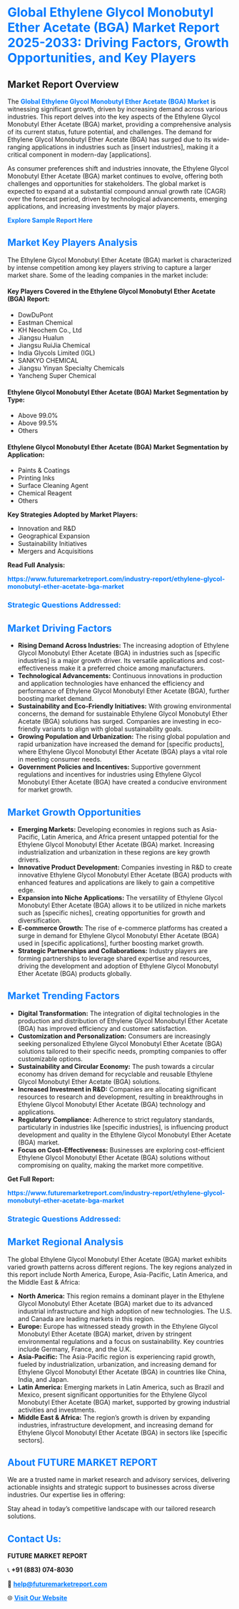 <h1 style="color: #007BFF;">Global Ethylene Glycol Monobutyl Ether Acetate (BGA) Market Report 2025-2033: Driving Factors, Growth Opportunities, and Key Players</h1>

<section id="overview">
<h2>Market Report Overview</h2>
<p>The <a href="https://www.futuremarketreport.com/industry-report/ethylene-glycol-monobutyl-ether-acetate-bga-market" style="color: #007BFF; text-decoration: none;"><strong>Global Ethylene Glycol Monobutyl Ether Acetate (BGA) Market</strong></a> is witnessing significant growth, driven by increasing demand across various industries. This report delves into the key aspects of the Ethylene Glycol Monobutyl Ether Acetate (BGA) market, providing a comprehensive analysis of its current status, future potential, and challenges. The demand for Ethylene Glycol Monobutyl Ether Acetate (BGA) has surged due to its wide-ranging applications in industries such as [insert industries], making it a critical component in modern-day [applications].</p>
<p>As consumer preferences shift and industries innovate, the Ethylene Glycol Monobutyl Ether Acetate (BGA) market continues to evolve, offering both challenges and opportunities for stakeholders. The global market is expected to expand at a substantial compound annual growth rate (CAGR) over the forecast period, driven by technological advancements, emerging applications, and increasing investments by major players.</p>
</section>

<section id="overview">
<p><a href="https://www.futuremarketreport.com/request-sample/reportId=41725" style="color: #007BFF; text-decoration: none;"><strong>Explore Sample Report Here</strong></a></p>
</section>

<section id="key-players">
<h2 style="color: #007BFF;">Market Key Players Analysis</h2>
<p>The Ethylene Glycol Monobutyl Ether Acetate (BGA) market is characterized by intense competition among key players striving to capture a larger market share. Some of the leading companies in the market include:</p>
<h4>Key Players Covered in the Ethylene Glycol Monobutyl Ether Acetate (BGA) Report:</h4>
<ul><li>DowDuPont</li><li>Eastman Chemical</li><li>KH Neochem Co., Ltd</li><li>Jiangsu Hualun</li><li>Jiangsu RuiJia Chemical</li><li>India Glycols Limited (IGL)</li><li>SANKYO CHEMICAL</li><li>Jiangsu Yinyan Specialty Chemicals</li><li>Yancheng Super Chemical</li></ul>
<h4>Ethylene Glycol Monobutyl Ether Acetate (BGA) Market Segmentation by Type:</h4>
<ul><li>Above 99.0%</li><li>Above 99.5%</li><li>Others</li></ul>

<h4>Ethylene Glycol Monobutyl Ether Acetate (BGA) Market Segmentation by Application:</h4>
<ul><li>Paints &amp; Coatings</li><li>Printing Inks</li><li>Surface Cleaning Agent</li><li>Chemical Reagent</li><li>Others</li></ul>
<p><strong>Key Strategies Adopted by Market Players:</strong></p>
<ul>
<li>Innovation and R&D</li>
<li>Geographical Expansion</li>
<li>Sustainability Initiatives</li>
<li>Mergers and Acquisitions</li>
</ul>
</section>

<section>
<p><strong>Read Full Analysis: </strong></p><a href="https://www.futuremarketreport.com/industry-report/ethylene-glycol-monobutyl-ether-acetate-bga-market" style="color: #007BFF; text-decoration: none;"><strong>https://www.futuremarketreport.com/industry-report/ethylene-glycol-monobutyl-ether-acetate-bga-market</strong></a>
<h3 style="color: #007BFF;">Strategic Questions Addressed:</h3>
</section>

<section id="driving-factors">
<h2 style="color: #007BFF;">Market Driving Factors</h2>
<ul>
<li><strong>Rising Demand Across Industries:</strong> The increasing adoption of Ethylene Glycol Monobutyl Ether Acetate (BGA) in industries such as [specific industries] is a major growth driver. Its versatile applications and cost-effectiveness make it a preferred choice among manufacturers.</li>
<li><strong>Technological Advancements:</strong> Continuous innovations in production and application technologies have enhanced the efficiency and performance of Ethylene Glycol Monobutyl Ether Acetate (BGA), further boosting market demand.</li>
<li><strong>Sustainability and Eco-Friendly Initiatives:</strong> With growing environmental concerns, the demand for sustainable Ethylene Glycol Monobutyl Ether Acetate (BGA) solutions has surged. Companies are investing in eco-friendly variants to align with global sustainability goals.</li>
<li><strong>Growing Population and Urbanization:</strong> The rising global population and rapid urbanization have increased the demand for [specific products], where Ethylene Glycol Monobutyl Ether Acetate (BGA) plays a vital role in meeting consumer needs.</li>
<li><strong>Government Policies and Incentives:</strong> Supportive government regulations and incentives for industries using Ethylene Glycol Monobutyl Ether Acetate (BGA) have created a conducive environment for market growth.</li>
</ul>
</section>

<section id="growth-opportunities">
<h2 style="color: #007BFF;">Market Growth Opportunities</h2>
<ul>
<li><strong>Emerging Markets:</strong> Developing economies in regions such as Asia-Pacific, Latin America, and Africa present untapped potential for the Ethylene Glycol Monobutyl Ether Acetate (BGA) market. Increasing industrialization and urbanization in these regions are key growth drivers.</li>
<li><strong>Innovative Product Development:</strong> Companies investing in R&D to create innovative Ethylene Glycol Monobutyl Ether Acetate (BGA) products with enhanced features and applications are likely to gain a competitive edge.</li>
<li><strong>Expansion into Niche Applications:</strong> The versatility of Ethylene Glycol Monobutyl Ether Acetate (BGA) allows it to be utilized in niche markets such as [specific niches], creating opportunities for growth and diversification.</li>
<li><strong>E-commerce Growth:</strong> The rise of e-commerce platforms has created a surge in demand for Ethylene Glycol Monobutyl Ether Acetate (BGA) used in [specific applications], further boosting market growth.</li>
<li><strong>Strategic Partnerships and Collaborations:</strong> Industry players are forming partnerships to leverage shared expertise and resources, driving the development and adoption of Ethylene Glycol Monobutyl Ether Acetate (BGA) products globally.</li>
</ul>
</section>

<section id="trending-factors">
<h2 style="color: #007BFF;">Market Trending Factors</h2>
<ul>
<li><strong>Digital Transformation:</strong> The integration of digital technologies in the production and distribution of Ethylene Glycol Monobutyl Ether Acetate (BGA) has improved efficiency and customer satisfaction.</li>
<li><strong>Customization and Personalization:</strong> Consumers are increasingly seeking personalized Ethylene Glycol Monobutyl Ether Acetate (BGA) solutions tailored to their specific needs, prompting companies to offer customizable options.</li>
<li><strong>Sustainability and Circular Economy:</strong> The push towards a circular economy has driven demand for recyclable and reusable Ethylene Glycol Monobutyl Ether Acetate (BGA) solutions.</li>
<li><strong>Increased Investment in R&D:</strong> Companies are allocating significant resources to research and development, resulting in breakthroughs in Ethylene Glycol Monobutyl Ether Acetate (BGA) technology and applications.</li>
<li><strong>Regulatory Compliance:</strong> Adherence to strict regulatory standards, particularly in industries like [specific industries], is influencing product development and quality in the Ethylene Glycol Monobutyl Ether Acetate (BGA) market.</li>
<li><strong>Focus on Cost-Effectiveness:</strong> Businesses are exploring cost-efficient Ethylene Glycol Monobutyl Ether Acetate (BGA) solutions without compromising on quality, making the market more competitive.</li>
</ul>
</section>

<section>
<p><strong>Get Full Report: </strong></p><a href="https://www.futuremarketreport.com/industry-report/ethylene-glycol-monobutyl-ether-acetate-bga-market" style="color: #007BFF; text-decoration: none;"><strong>https://www.futuremarketreport.com/industry-report/ethylene-glycol-monobutyl-ether-acetate-bga-market</strong></a>
<h3 style="color: #007BFF;">Strategic Questions Addressed:</h3>
</section>


<section id="regional-analysis">
<h2 style="color: #007BFF;">Market Regional Analysis</h2>
<p>The global Ethylene Glycol Monobutyl Ether Acetate (BGA) market exhibits varied growth patterns across different regions. The key regions analyzed in this report include North America, Europe, Asia-Pacific, Latin America, and the Middle East & Africa:</p>
<ul>
<li><strong>North America:</strong> This region remains a dominant player in the Ethylene Glycol Monobutyl Ether Acetate (BGA) market due to its advanced industrial infrastructure and high adoption of new technologies. The U.S. and Canada are leading markets in this region.</li>
<li><strong>Europe:</strong> Europe has witnessed steady growth in the Ethylene Glycol Monobutyl Ether Acetate (BGA) market, driven by stringent environmental regulations and a focus on sustainability. Key countries include Germany, France, and the U.K.</li>
<li><strong>Asia-Pacific:</strong> The Asia-Pacific region is experiencing rapid growth, fueled by industrialization, urbanization, and increasing demand for Ethylene Glycol Monobutyl Ether Acetate (BGA) in countries like China, India, and Japan.</li>
<li><strong>Latin America:</strong> Emerging markets in Latin America, such as Brazil and Mexico, present significant opportunities for the Ethylene Glycol Monobutyl Ether Acetate (BGA) market, supported by growing industrial activities and investments.</li>
<li><strong>Middle East & Africa:</strong> The region’s growth is driven by expanding industries, infrastructure development, and increasing demand for Ethylene Glycol Monobutyl Ether Acetate (BGA) in sectors like [specific sectors].</li>
</ul>
</section>

<footer>
<h2 style="color: #007BFF;">About FUTURE MARKET REPORT</h2>
<p>We are a trusted name in market research and advisory services, delivering actionable insights and strategic support to businesses across diverse industries. Our expertise lies in offering:</p>

<p>Stay ahead in today’s competitive landscape with our tailored research solutions.</p>

<h2 style="color: #007BFF;">Contact Us:</h2>
<p><strong>FUTURE MARKET REPORT</strong></p>
<p>📞 <strong>+91 (883) 074-8030</strong></p>
<p>📧 <strong><a href="mailto:help@futuremarketreport.com" style="color: #007BFF;">help@futuremarketreport.com</a></strong></p>
<p>🌐 <strong><a href="https://www.futuremarketreport.com/" style="color: #007BFF;">Visit Our Website</a></strong></p>
</footer>
